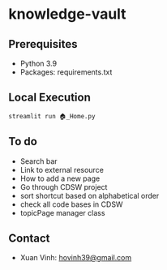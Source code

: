# knowledge-vault

## Prerequisites
- Python 3.9
- Packages: requirements.txt

## Local Execution
```bash
streamlit run 🏠_Home.py
```

## To do
- Search bar
- Link to external resource
- How to add a new page
- Go through CDSW project
- sort shortcut based on alphabetical order
- check all code bases in CDSW
- topicPage manager class

## Contact
- Xuan Vinh: hovinh39@gmail.com